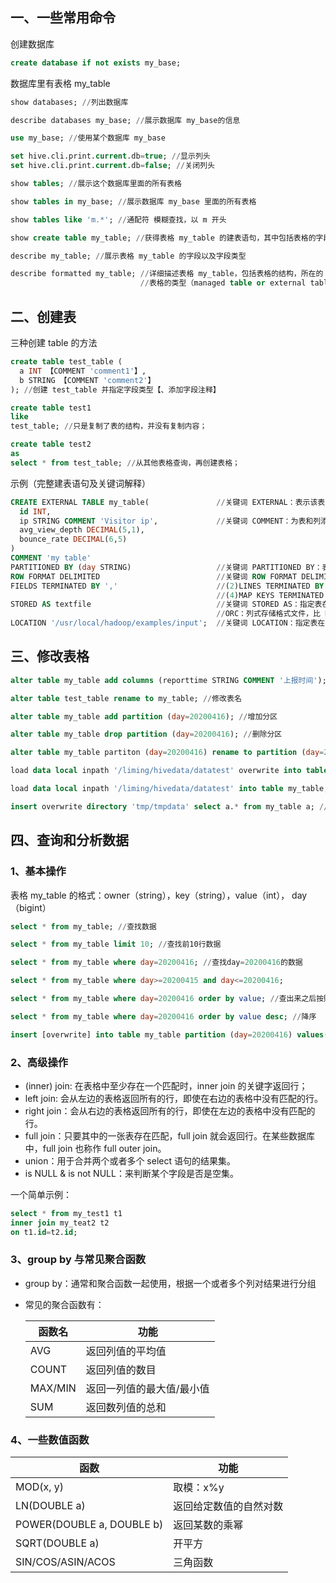 ## 一、一些常用命令

创建数据库

```sql
create database if not exists my_base;
```

数据库里有表格 my_table

```sql
show databases; //列出数据库

describe databases my_base; //展示数据库 my_base的信息

use my_base; //使用某个数据库 my_base

set hive.cli.print.current.db=true; //显示列头
set hive.cli.print.current.db=false; //关闭列头

show tables; //展示这个数据库里面的所有表格

show tables in my_base; //展示数据库 my_base 里面的所有表格

show tables like 'm.*'; //通配符 模糊查找，以 m 开头

show create table my_table; //获得表格 my_table 的建表语句，其中包括表格的字段，HDFS的 location 等信息

describe my_table; //展示表格 my_table 的字段以及字段类型

describe formatted my_table; //详细描述表格 my_table，包括表格的结构，所在的 database，owner，location，
                             //表格的类型（managed table or external table），存储信息等
```

## 二、创建表

三种创建 table 的方法

```sql
create table test_table (
  a INT 【COMMENT 'comment1'】, 
  b STRING 【COMMENT 'comment2'】
); //创建 test_table 并指定字段类型【、添加字段注释】

create table test1 
like 
test_table; //只是复制了表的结构，并没有复制内容；

create table test2 
as 
select * from test_table; //从其他表格查询，再创建表格；
```

示例（完整建表语句及关键词解释）

```sql
CREATE EXTERNAL TABLE my_table(               //关键词 EXTERNAL：表示该表为外部表；如果没有 EXTERNAL 关键词，则表示内部表
  id INT,                     
  ip STRING COMMENT 'Visitor ip',             //关键词 COMMENT：为表和列添加注释
  avg_view_depth DECIMAL(5,1), 
  bounce_rate DECIMAL(6,5) 
) 
COMMENT 'my table' 
PARTITIONED BY (day STRING)                   //关键词 PARTITIONED BY：表示该表为分区表；这里分区字段为 day，类型为 string
ROW FORMAT DELIMITED                          //关键词 ROW FORMAT DELIMITED：指定表的分隔符，通常后面要与以下关键字连用：(1)FIELDS TERMINATED BY ‘,’: 指定每行中字段分隔符为逗号;
FIELDS TERMINATED BY ','                      //(2)LINES TERMINATED BY ‘\n’:指定行分隔符 COLLECTION;(3)ITEMS TERMINATED BY ‘,’:指定集合中元素之间的分隔符;
                                              //(4)MAP KEYS TERMINATED BY ‘:’ //指定数据中 Map 类型的 Key 与 Value 之间的分隔符
STORED AS textfile                            //关键词 STORED AS：指定表在 HDFS 上的文件存储格式，可选的文件存储格式有：TEXTFILE：文本，默认值；SEQUENCEFILE：二进制序列文件；
                                              //ORC：列式存储格式文件，比 RCFILE 有更高的压缩比和读写效率；PARQUET：列出存储格式文件
LOCATION '/usr/local/hadoop/examples/input';  //关键词 LOCATION：指定表在HDFS上的存储位置
```

## 三、修改表格

```sql
alter table my_table add columns (reporttime STRING COMMENT '上报时间'); //为表格增加列

alter table test_table rename to my_table; //修改表名

alter table my_table add partition (day=20200416); //增加分区

alter table my_table drop partition (day=20200416); //删除分区

alter table my_table partiton (day=20200416) rename to partition (day=20200415); //修改分区

load data local inpath '/liming/hivedata/datatest' overwrite into table my_table; //从文件加载数据（覆盖原来数据）

load data local inpath '/liming/hivedata/datatest' into table my_table; //从文件加载数据（添加数据）

insert overwrite directory 'tmp/tmpdata' select a.* from my_table a; //导出数据到文件
```

## 四、查询和分析数据

### 1、基本操作

表格 my_table 的格式：owner（string），key（string），value（int）， day（bigint）

```sql
select * from my_table; //查找数据

select * from my_table limit 10; //查找前10行数据

select * from my_table where day=20200416; //查找day=20200416的数据

select * from my_table where day>=20200415 and day<=20200416; 

select * from my_table where day=20200416 order by value; //查出来之后按照value的值升序排序

select * from my_table where day=20200416 order by value desc; //降序

insert [overwrite] into table my_table partition (day=20200416) values('20031','key_20032',1); //不使用overwrite是往表格里追加一条数据，使用overwrite就是覆盖整个表格
```

### 2、高级操作

- (inner) join: 在表格中至少存在一个匹配时，inner join 的关键字返回行；
- left join: 会从左边的表格返回所有的行，即使在右边的表格中没有匹配的行。
- right join：会从右边的表格返回所有的行，即使在左边的表格中没有匹配的行。
- full join：只要其中的一张表存在匹配，full join 就会返回行。在某些数据库中，full join 也称作 full outer join。
- union：用于合并两个或者多个 select 语句的结果集。
- is NULL & is not NULL：来判断某个字段是否是空集。

一个简单示例：

```sql
select * from my_test1 t1
inner join my_teat2 t2
on t1.id=t2.id;
```

### 3、group by 与常见聚合函数

- group by：通常和聚合函数一起使用，根据一个或者多个列对结果进行分组

- 常见的聚合函数有：

  | 函数名  | 功能                      |
  | ------- | ------------------------- |
  | AVG     | 返回列值的平均值          |
  | COUNT   | 返回列值的数目            |
  | MAX/MIN | 返回一列值的最大值/最小值 |
  | SUM     | 返回数列值的总和          |

### 4、一些数值函数

| 函数                      | 功能                   |
| ------------------------- | ---------------------- |
| MOD(x, y)                 | 取模：x%y              |
| LN(DOUBLE a)              | 返回给定数值的自然对数 |
| POWER(DOUBLE a, DOUBLE b) | 返回某数的乘幂         |
| SQRT(DOUBLE a)            | 开平方                 |
| SIN/COS/ASIN/ACOS         | 三角函数               |

